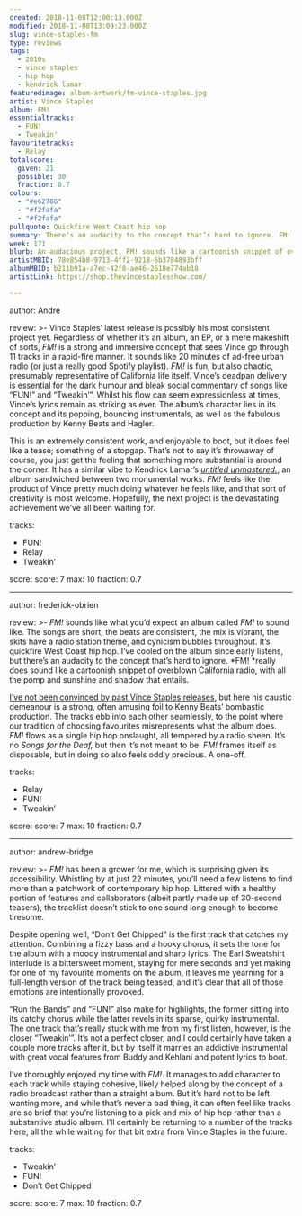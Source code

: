 ```yaml
---
created: 2018-11-08T12:00:13.000Z
modified: 2018-11-08T13:09:23.000Z
slug: vince-staples-fm
type: reviews
tags:
  - 2010s
  - vince staples
  - hip hop
  - kendrick lamar
featuredimage: album-artwork/fm-vince-staples.jpg
artist: Vince Staples
album: FM!
essentialtracks:
  - FUN!
  - Tweakin'
favouritetracks:
  - Relay
totalscore:
  given: 21
  possible: 30
  fraction: 0.7
colours:
  - "#e62786"
  - "#f2fafa"
  - "#f2fafa"
pullquote: Quickfire West Coast hip hop
summary: There’s an audacity to the concept that’s hard to ignore. FM! really does sound like a cartoonish snippet of overblown California radio, with all the pomp and sunshine and shadow that entails.
week: 171
blurb: An audacious project, FM! sounds like a cartoonish snippet of overblown California radio, with all the pomp and sunshine and shadow that entails.
artistMBID: 78e854b8-9713-4ff2-9218-6b3784893bff
albumMBID: b211b91a-a7ec-42f8-ae46-2618e774ab18
artistLink: https://shop.thevincestaplesshow.com/

---
```


author: André

review: >-
  Vince Staples’ latest release is possibly his most consistent project yet. Regardless of whether it’s an album, an EP, or a mere makeshift of sorts, *FM!* is a strong and immersive concept that sees Vince go through 11 tracks in a rapid-fire manner. It sounds like 20 minutes of ad-free urban radio (or just a really good Spotify playlist). *FM!* is fun, but also chaotic, presumably representative of California life itself. Vince’s deadpan delivery is essential for the dark humour and bleak social commentary of songs like “FUN!” and “Tweakin’”. Whilst his flow can seem expressionless at times, Vince’s lyrics remain as striking as ever. The album’s character lies in its concept and its popping, bouncing instrumentals, as well as the fabulous production by Kenny Beats and Hagler.

  This is an extremely consistent work, and enjoyable to boot, but it does feel like a tease; something of a stopgap. That’s not to say it’s throwaway of course, you just get the feeling that something more substantial is around the corner. It has a similar vibe to Kendrick Lamar’s [*untitled unmastered.*](/reviews/kendrick-lamar-untitled-unmastered/), an album sandwiched between two monumental works. *FM!* feels like the product of Vince pretty much doing whatever he feels like, and that sort of creativity is most welcome. Hopefully, the next project is the devastating achievement we’ve all been waiting for.

tracks:
  - FUN!
  - ­­Relay
  - ­­Tweakin’

score:
  score: 7
  max: 10
  fraction: 0.7

---
author: frederick-obrien

review: >-
  *FM!* sounds like what you’d expect an album called *FM!* to sound like. The songs are short, the beats are consistent, the mix is vibrant, the skits have a radio station theme, and cynicism bubbles throughout. It’s quickfire West Coast hip hop. I’ve cooled on the album since early listens, but there’s an audacity to the concept that’s hard to ignore. *FM! *really does sound like a cartoonish snippet of overblown California radio, with all the pomp and sunshine and shadow that entails.

  [I’ve not been convinced by past Vince Staples releases](/reviews/vince-staples-big-fish-theory/>), but here his caustic demeanour is a strong, often amusing foil to Kenny Beats’ bombastic production. The tracks ebb into each other seamlessly, to the point where our tradition of choosing favourites misrepresents what the album does. *FM!* flows as a single hip hop onslaught, all tempered by a radio sheen. It’s no *Songs for the Deaf,* but then it’s not meant to be. *FM!* frames itself as disposable, but in doing so also feels oddly precious. A one-off.

tracks:
  - Relay
  - ­­FUN!
  - ­­Tweakin’

score:
  score: 7
  max: 10
  fraction: 0.7

---
author: andrew-bridge

review: >-
  *FM!* has been a grower for me, which is surprising given its accessibility. Whistling by at just 22 minutes, you’ll need a few listens to find more than a patchwork of contemporary hip hop. Littered with a healthy portion of features and collaborators (albeit partly made up of 30-second teasers), the tracklist doesn’t stick to one sound long enough to become tiresome.

  Despite opening well, “Don’t Get Chipped” is the first track that catches my attention. Combining a fizzy bass and a hooky chorus, it sets the tone for the album with a moody instrumental and sharp lyrics. The Earl Sweatshirt interlude is a bittersweet moment, staying for mere seconds and yet making for one of my favourite moments on the album, it leaves me yearning for a full-length version of the track being teased, and it’s clear that all of those emotions are intentionally provoked.

  “Run the Bands” and “FUN!” also make for highlights, the former sitting into its catchy chorus while the latter revels in its sparse, quirky instrumental. The one track that’s really stuck with me from my first listen, however, is the closer “Tweakin’”. It’s not a perfect closer, and I could certainly have taken a couple more tracks after it, but by itself it marries an addictive instrumental with great vocal features from Buddy and Kehlani and potent lyrics to boot.

  I’ve thoroughly enjoyed my time with *FM!*. It manages to add character to each track while staying cohesive, likely helped along by the concept of a radio broadcast rather than a straight album. But it’s hard not to be left wanting more, and while that’s never a bad thing, it can often feel like tracks are so brief that you’re listening to a pick and mix of hip hop rather than a substantive studio album. I’ll certainly be returning to a number of the tracks here, all the while waiting for that bit extra from Vince Staples in the future.

tracks:
  - Tweakin’
  - ­­FUN!
  - ­­Don’t Get Chipped

score:
  score: 7
  max: 10
  fraction: 0.7
